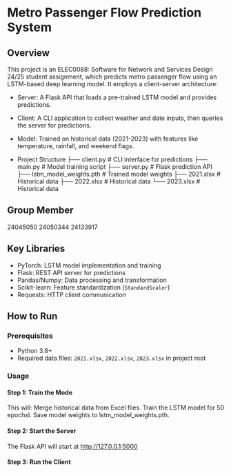 
# Metro Passenger Flow Prediction System

## Overview
This project is an ELEC0088: Software for Network and Services Design 24/25 student assignment, which predicts metro passenger flow using an LSTM-based deep learning model. It employs a client-server architecture:
- Server: A Flask API that loads a pre-trained LSTM model and provides predictions.
- Client: A CLI application to collect weather and date inputs, then queries the server for predictions.
- Model: Trained on historical data (2021-2023) with features like temperature, rainfall, and weekend flags.

- Project Structure
├── client.py          # CLI interface for predictions
├── main.py            # Model training script
├── server.py          # Flask prediction API
├── lstm_model_weights.pth  # Trained model weights
├── 2021.xlsx         # Historical data
├── 2022.xlsx         # Historical data
└── 2023.xlsx         # Historical data

## Group Member
24045050
24050344
24133917

## Key Libraries
- PyTorch: LSTM model implementation and training
- Flask: REST API server for predictions
- Pandas/Numpy: Data processing and transformation
- Scikit-learn: Feature standardization (`StandardScaler`)
- Requests: HTTP client communication

## How to Run 

### Prerequisites
- Python 3.8+
- Required data files: `2021.xlsx`, `2022.xlsx`, `2023.xlsx` in project root

### Usage
#### Step 1: Train the Mode
This will:
Merge historical data from Excel files.
Train the LSTM model for 50 epochsl.
Save model weights to lstm_model_weights.pth.

#### Step 2: Start the Server
The Flask API will start at http://127.0.0.1:5000

#### Step 3: Run the Client

